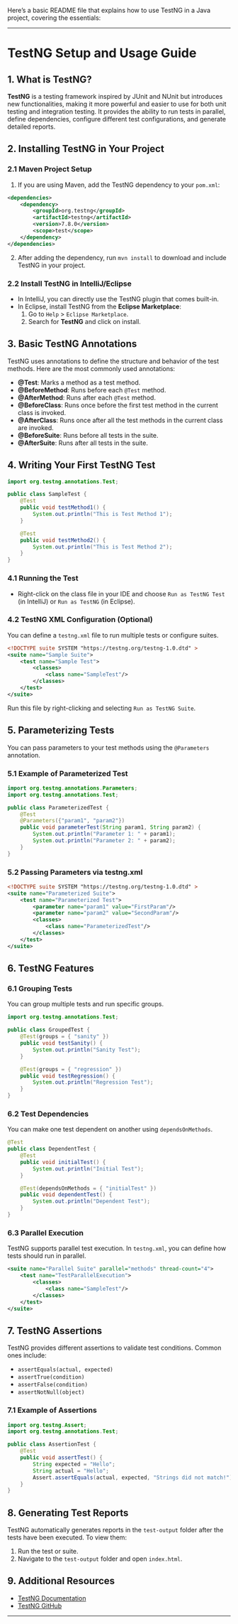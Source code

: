 Here’s a basic README file that explains how to use TestNG in a Java project, covering the essentials:

---

# TestNG Setup and Usage Guide

## 1. What is TestNG?

**TestNG** is a testing framework inspired by JUnit and NUnit but introduces new functionalities, making it more powerful and easier to use for both unit testing and integration testing. It provides the ability to run tests in parallel, define dependencies, configure different test configurations, and generate detailed reports.

## 2. Installing TestNG in Your Project

### 2.1 Maven Project Setup
1. If you are using Maven, add the TestNG dependency to your `pom.xml`:
```xml
<dependencies>
    <dependency>
        <groupId>org.testng</groupId>
        <artifactId>testng</artifactId>
        <version>7.8.0</version>
        <scope>test</scope>
    </dependency>
</dependencies>
```
2. After adding the dependency, run `mvn install` to download and include TestNG in your project.

### 2.2 Install TestNG in IntelliJ/Eclipse
- In IntelliJ, you can directly use the TestNG plugin that comes built-in.
- In Eclipse, install TestNG from the **Eclipse Marketplace**:
    1. Go to `Help` > `Eclipse Marketplace`.
    2. Search for **TestNG** and click on install.

## 3. Basic TestNG Annotations

TestNG uses annotations to define the structure and behavior of the test methods. Here are the most commonly used annotations:

- **@Test**: Marks a method as a test method.
- **@BeforeMethod**: Runs before each `@Test` method.
- **@AfterMethod**: Runs after each `@Test` method.
- **@BeforeClass**: Runs once before the first test method in the current class is invoked.
- **@AfterClass**: Runs once after all the test methods in the current class are invoked.
- **@BeforeSuite**: Runs before all tests in the suite.
- **@AfterSuite**: Runs after all tests in the suite.

## 4. Writing Your First TestNG Test

```java
import org.testng.annotations.Test;

public class SampleTest {
    @Test
    public void testMethod1() {
        System.out.println("This is Test Method 1");
    }

    @Test
    public void testMethod2() {
        System.out.println("This is Test Method 2");
    }
}
```

### 4.1 Running the Test
- Right-click on the class file in your IDE and choose `Run as TestNG Test` (in IntelliJ) or `Run as TestNG` (in Eclipse).

### 4.2 TestNG XML Configuration (Optional)
You can define a `testng.xml` file to run multiple tests or configure suites.

```xml
<!DOCTYPE suite SYSTEM "https://testng.org/testng-1.0.dtd" >
<suite name="Sample Suite">
    <test name="Sample Test">
        <classes>
            <class name="SampleTest"/>
        </classes>
    </test>
</suite>
```

Run this file by right-clicking and selecting `Run as TestNG Suite`.

## 5. Parameterizing Tests

You can pass parameters to your test methods using the `@Parameters` annotation.

### 5.1 Example of Parameterized Test

```java
import org.testng.annotations.Parameters;
import org.testng.annotations.Test;

public class ParameterizedTest {
    @Test
    @Parameters({"param1", "param2"})
    public void parameterTest(String param1, String param2) {
        System.out.println("Parameter 1: " + param1);
        System.out.println("Parameter 2: " + param2);
    }
}
```

### 5.2 Passing Parameters via testng.xml

```xml
<!DOCTYPE suite SYSTEM "https://testng.org/testng-1.0.dtd" >
<suite name="Parameterized Suite">
    <test name="Parameterized Test">
        <parameter name="param1" value="FirstParam"/>
        <parameter name="param2" value="SecondParam"/>
        <classes>
            <class name="ParameterizedTest"/>
        </classes>
    </test>
</suite>
```

## 6. TestNG Features

### 6.1 Grouping Tests
You can group multiple tests and run specific groups.

```java
import org.testng.annotations.Test;

public class GroupedTest {
    @Test(groups = { "sanity" })
    public void testSanity() {
        System.out.println("Sanity Test");
    }

    @Test(groups = { "regression" })
    public void testRegression() {
        System.out.println("Regression Test");
    }
}
```

### 6.2 Test Dependencies
You can make one test dependent on another using `dependsOnMethods`.

```java
@Test
public class DependentTest {
    @Test
    public void initialTest() {
        System.out.println("Initial Test");
    }

    @Test(dependsOnMethods = { "initialTest" })
    public void dependentTest() {
        System.out.println("Dependent Test");
    }
}
```

### 6.3 Parallel Execution
TestNG supports parallel test execution. In `testng.xml`, you can define how tests should run in parallel.

```xml
<suite name="Parallel Suite" parallel="methods" thread-count="4">
    <test name="TestParallelExecution">
        <classes>
            <class name="SampleTest"/>
        </classes>
    </test>
</suite>
```

## 7. TestNG Assertions

TestNG provides different assertions to validate test conditions. Common ones include:

- `assertEquals(actual, expected)`
- `assertTrue(condition)`
- `assertFalse(condition)`
- `assertNotNull(object)`

### 7.1 Example of Assertions

```java
import org.testng.Assert;
import org.testng.annotations.Test;

public class AssertionTest {
    @Test
    public void assertTest() {
        String expected = "Hello";
        String actual = "Hello";
        Assert.assertEquals(actual, expected, "Strings did not match!");
    }
}
```

## 8. Generating Test Reports

TestNG automatically generates reports in the `test-output` folder after the tests have been executed. To view them:
1. Run the test or suite.
2. Navigate to the `test-output` folder and open `index.html`.

## 9. Additional Resources

- [TestNG Documentation](https://testng.org/doc/index.html)
- [TestNG GitHub](https://github.com/cbeust/testng)

---
